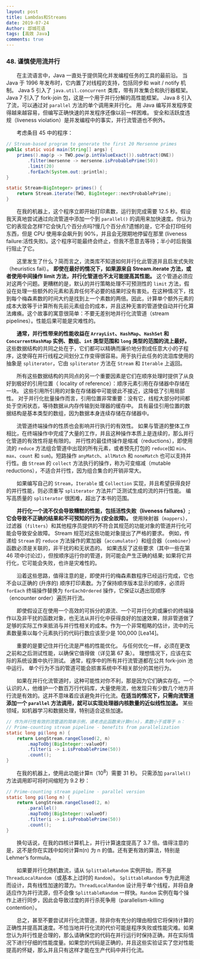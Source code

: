 ```yaml
---
layout: post
title: Lambdas和Streams
date: 2019-07-24
Author: 邶城花语
tags: [高效 Java]
comments: true
---
```


### 48. 谨慎使用流并行

　　在主流语言中，Java 一直处于提供简化并发编程任务的工具的最前沿。 当 Java 于 1996 年发布时，它内置了对线程的支持，包括同步和 wait / notify 机制。 Java 5 引入了 `java.util.concurrent` 类库，带有并发集合和执行器框架。 Java 7 引入了 fork-join 包，这是一个用于并行分解的高性能框架。 Java 8 引入了流，可以通过对 `parallel` 方法的单个调用来并行化。 用 Java 编写并发程序变得越来越容易，但编写正确快速的并发程序还像以前一样困难。 安全和活跃度违规（liveness violation）是并发编程中的事实，并行流管道也不例外。

　　考虑条目 45 中的程序：

```java
// Stream-based program to generate the first 20 Mersenne primes
public static void main(String[] args) {
    primes().map(p -> TWO.pow(p.intValueExact()).subtract(ONE))
        .filter(mersenne -> mersenne.isProbablePrime(50))
        .limit(20)
        .forEach(System.out::println);
}

static Stream<BigInteger> primes() {
    return Stream.iterate(TWO, BigInteger::nextProbablePrime);
}
```

　　在我的机器上，这个程序立即开始打印素数，运行到完成需要 12.5 秒。假设我天真地尝试通过向流管道中添加一个到 `parallel()` 的调用来加快速度。你认为它的表现会怎样?它会快几个百分点吗?慢几个百分点?遗憾的是，它不会打印任何东西，但是 CPU 使用率会飙升到 90%，并且会无限期地停留在那里 (liveness failure:活性失败)。这个程序可能最终会终止，但我不愿意去等待；半小时后我强行阻止了它。

　　这里发生了什么？简而言之，流类库不知道如何并行化此管道并且启发式失败（heuristics fail）。 **即使在最好的情况下，如果源来自 Stream.iterate 方法，或者使用中间操作 limit 方法，并行化管道也不太可能提高其性能。** 这个管道必须应对这两个问题。更糟糕的是，默认的并行策略处理不可预测性的 `limit` 方法，假设在处理一些额外的元素和丢弃任何不必要的结果时没有害处。在这种情况下，找到每个梅森素数的时间大约是找到上一个素数的两倍。因此，计算单个额外元素的成本大致等于计算所有先前元素组合的成本，并且这种无害的管道使自动并行化算法瘫痪。这个故事的寓意很简单：不要无差别地并行化流管道（stream pipelines）。性能后果可能是灾难性的。

　　**通常，并行性带来的性能收益在 `ArrayList`、`HashMap`、`HashSet` 和 `ConcurrentHashMap` 实例、数组、`int` 类型范围和 `long` 类型的范围的流上最好。** 这些数据结构的共同之处在于，它们都可以精确而廉价地分割成任意大小的子程序，这使得在并行线程之间划分工作变得很容易。用于执行此任务的流泪库使用的抽象是 `spliterator`，它由 `spliterator` 方法在 `Stream` 和 `Iterable` 上返回。

　　所有这些数据结构的共同点的另一个重要因素是它们在顺序处理时提供了从良好到极好的引用位置（ locality of reference）：顺序元素引用在存储器中存储在一块。 这些引用所引用的对象在存储器中可能彼此不接近，这降低了引用局部性。 对于并行化批量操作而言，引用位置非常重要：没有它，线程大部分时间都处于空闲状态，等待数据从内存传输到处理器的缓存中。 具有最佳引用位置的数据结构是基本类型的数组，因为数据本身连续存储在存储器中。

　　流管道终端操作的性质也会影响并行执行的有效性。 如果与管道的整体工作相比，在终端操作中完成了大量的工作，并且这种操作本质上是连续的，那么并行化管道的有效性将是有限的。 并行性的最佳终操作是缩减（reductions），即使用流的 `reduce` 方法组合管道中出现的所有元素，或者预先打包的 `reduce`(如 `min`、`max`、`count` 和 `sum`)。短路操作 `anyMatch`、`allMatch` 和 `noneMatch` 也可以支持并行性。由 `Stream` 的 `collect` 方法执行的操作，称为可变缩减（mutable reductions），不适合并行性，因为组合集合的开销非常大。

　　如果编写自己的 `Stream`，`Iterable` 或 `Collection` 实现，并且希望获得良好的并行性能，则必须重写 `spliterator` 方法并广泛测试生成的流的并行性能。 编写高质量的 `spliterator` 很困难，超出了本书的范围。

　　**并行化一个流不仅会导致糟糕的性能，包括活性失败（liveness failures）;它会导致不正确的结果和不可预知的行为 (安全故障)。** 使用映射器（`mappers`），过滤器（`filters`）和其他程序员提供的不符合其规范的功能对象的管道并行化可能会导致安全故障。 Stream 规范对这些功能对象提出了严格的要求。 例如，传递给 `Stream` 的 `reduce` 方法操作的累加器（`accumulator`）和组合器（`combiner`）函数必须是关联的，非干扰的和无状态的。 如果违反了这些要求（其中一些在第 46 项中讨论过），但按顺序运行你的管道，则可能会产生正确的结果; 如果将它并行化，它可能会失败，也许是灾难性的。

　　沿着这些思路，值得注意的是，即使并行的梅森素数程序已经运行完成，它也不会以正确的 (升序的) 顺序打印素数。为了保持顺序版本显示的顺序，必须将 `forEach` 终端操作替换为 `forEachOrdered` 操作，它保证以遇出现顺序（encounter order）遍历并行流。

　　即使假设正在使用一个高效的可拆分的源流、一个可并行化的或廉价的终端操作以及非干扰的函数对象，也无法从并行化中获得良好的加速效果，除非管道做了足够的实际工作来抵消与并行性相关的成本。作为一个非常粗略的估计，流中的元素数量乘以每个元素执行的代码行数应该至少是 100,000 [Lea14]。

　　重要的是要记住并行化流是严格的性能优化。 与任何优化一样，必须在更改之前和之后测试性能，以确保它值得做（详见第 67 条）。 理想情况下，应该在实际的系统设置中执行测试。 通常，程序中的所有并行流管道都在公共 fork-join 池中运行。 单个行为不当的管道可能会损害系统中不相关部分的其他行为。

　　如果在并行化流管道时，这种可能性对你不利，那是因为它们确实存在。一个认识的人，他维护一个数百万行代码库，大量使用流，他发现只有少数几个地方并行流是有效的。这并不意味着应该避免并行化流。**在适当的情况下，只需向流管道添加一个 `parallel` 方法调用，就可以实现处理器内核数量的近似线性加速。** 某些领域，如机器学习和数据处理，特别适合这些加速。

```java
// 作为并行性有效的流管道的简单示例，请考虑此函数来计算π(n)，素数小于或等于 n：
// Prime-counting stream pipeline - benefits from parallelization
static long pi(long n) {
    return LongStream.rangeClosed(2, n)
        .mapToObj(BigInteger::valueOf)
        .filter(i -> i.isProbablePrime(50))
        .count();
}
```

　　在我的机器上，使用此功能计算π（10<sup>8</sup>）需要 31 秒。 只需添加 `parallel()` 方法调用即可将时间缩短为 9.2 秒：

```java
// Prime-counting stream pipeline - parallel version
static long pi(long n) {
    return LongStream.rangeClosed(2, n)
        .parallel()
        .mapToObj(BigInteger::valueOf)
        .filter(i -> i.isProbablePrime(50))
        .count();
}
```

　　换句话说，在我的四核计算机上，并行计算速度提高了 3.7 倍。值得注意的是，这不是你在实践中如何计算π(n) 为 n 的值。还有更有效的算法，特别是 Lehmer’s formula。

　　如果要并行化随机数流，请从 `SplittableRandom` 实例开始，而不是 `ThreadLocalRandom`（或基本上过时的 `Random`）。 `SplittableRandom` 专为此用途而设计，具有线性加速的潜力。`ThreadLocalRandom` 设计用于单个线程，并将自身适应作为并行流源，但不会像 `SplittableRandom` 一样快。`Random` 实例在每个操作上进行同步，因此会导致过度的并行杀死争用（parallelism-killing contention）。

　　总之，甚至不要尝试并行化流管道，除非你有充分的理由相信它将保持计算的正确性并提高其速度。不恰当地并行化流的代价可能是程序失败或性能灾难。如果您认为并行性是合理的，那么请确保您的代码在并行运行时保持正确，并在实际情况下进行仔细的性能度量。如果您的代码是正确的，并且这些实验证实了您对性能提高的怀疑，那么并且只有这样才能在生产代码中并行化流。
